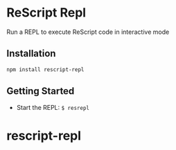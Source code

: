 # ReScript Repl

Run a REPL to execute ReScript code in interactive mode

## Installation

```sh
npm install rescript-repl
```

## Getting Started

- Start the REPL: `$ resrepl`

# rescript-repl
